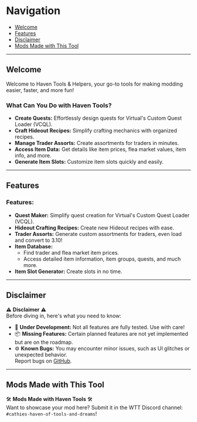 # Navigation
- [Welcome](#welcome)
- [Features](#features)
- [Disclaimer](#disclaimer)
- [Mods Made with This Tool](#mods-made-with-this-tool)

---

## Welcome
Welcome to Haven Tools & Helpers, your go-to tools for making modding easier, faster, and more fun!

### What Can You Do with Haven Tools?
- **Create Quests:** Effortlessly design quests for Virtual's Custom Quest Loader (VCQL).
- **Craft Hideout Recipes:** Simplify crafting mechanics with organized recipes.
- **Manage Trader Assorts:** Create assortments for traders in minutes.
- **Access Item Data:** Get details like item prices, flea market values, item info, and more.
- **Generate Item Slots:** Customize item slots quickly and easily.

---

## Features
### Features:
- **Quest Maker:** Simplify quest creation for Virtual's Custom Quest Loader (VCQL).
- **Hideout Crafting Recipes:** Create new Hideout recipes with ease.
- **Trader Assorts:** Generate custom assortments for traders, even load and convert to 3.10!
- **Item Database:**
  - Find trader and flea market item prices.
  - Access detailed item information, item groups, quests, and much more.
- **Item Slot Generator:** Create slots in no time.

---

## Disclaimer
⚠️ **Disclaimer** ⚠️  
Before diving in, here's what you need to know:

- 🚧 **Under Development:** Not all features are fully tested. Use with care!
- 📦 **Missing Features:** Certain planned features are not yet implemented but are on the roadmap.
- ⚙️ **Known Bugs:** You may encounter minor issues, such as UI glitches or unexpected behavior.  
  Report bugs on [GitHub](#).  

---

## Mods Made with This Tool
🛠️ **Mods Made with Haven Tools** 🛠️  
Want to showcase your mod here? Submit it in the WTT Discord channel: `#cathies-haven-of-tools-and-dreams`!
